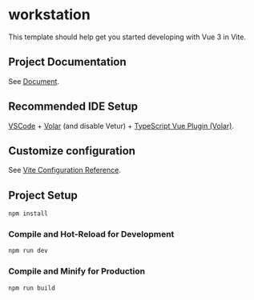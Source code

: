 # workstation

This template should help get you started developing with Vue 3 in Vite.

## Project Documentation

See [Document](https://docs.google.com/document/d/10wO8e5GffxMtWm4czaszL2QUfsWYwiBoVDEGwQ6UpKI/edit?usp=sharing).

## Recommended IDE Setup

[VSCode](https://code.visualstudio.com/) + [Volar](https://marketplace.visualstudio.com/items?itemName=Vue.volar) (and disable Vetur) + [TypeScript Vue Plugin (Volar)](https://marketplace.visualstudio.com/items?itemName=Vue.vscode-typescript-vue-plugin).

## Customize configuration

See [Vite Configuration Reference](https://vitejs.dev/config/).

## Project Setup

```sh
npm install
```

### Compile and Hot-Reload for Development

```sh
npm run dev
```

### Compile and Minify for Production

```sh
npm run build
```
